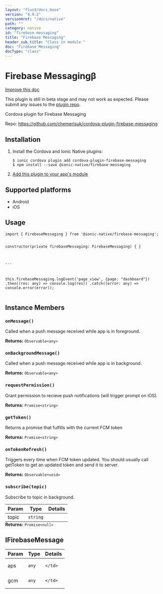 ```yaml
---
layout: "fluid/docs_base"
version: "4.9.2"
versionHref: "/docs/native"
path: ""
category: native
id: "firebase-messaging"
title: "Firebase Messaging"
header_sub_title: "Class in module "
doc: "Firebase Messaging"
docType: "class"
---
```


<h1 class="api-title">Firebase Messaging<span class="beta" title="beta">&beta;</span></h1>

<a class="improve-v2-docs" href="http://github.com/ionic-team/ionic-native/edit/master/src/@ionic-native/plugins/firebase-messaging/index.ts#L7">
  Improve this doc
</a>




<p class="beta-notice">
  This plugin is still in beta stage and may not work as expected. Please
  submit any issues to the <a target="_blank"
  href="https://github.com/chemerisuk/cordova-plugin-firebase-messaging/issues">plugin repo</a>.
</p>




<p>Cordova plugin for Firebase Messaging</p>


<p>Repo:
  <a href="https://github.com/chemerisuk/cordova-plugin-firebase-messaging">
    https://github.com/chemerisuk/cordova-plugin-firebase-messaging
  </a>
</p>


<h2><a class="anchor" name="installation" href="#installation"></a>Installation</h2>
<ol class="installation">
  <li>Install the Cordova and Ionic Native plugins:<br>
    <pre><code class="nohighlight">$ ionic cordova plugin add cordova-plugin-firebase-messaging
$ npm install --save @ionic-native/firebase-messaging
</code></pre>
  </li>
  <li><a href="https://ionicframework.com/docs/native/#Add_Plugins_to_Your_App_Module">Add this plugin to your app's module</a></li>
</ol>



<h2><a class="anchor" name="platforms" href="#platforms"></a>Supported platforms</h2>
<ul>
  <li>Android</li><li>iOS</li>
</ul>






<h2><a class="anchor" name="usage" href="#usage"></a>Usage</h2>
<pre><code class="lang-typescript">import { FirebaseMessaging } from &#39;@ionic-native/firebase-messaging&#39;;


constructor(private firebaseMessaging: FirebaseMessaging) { }

...


this.firebaseMessaging.logEvent(&#39;page_view&#39;, {page: &quot;dashboard&quot;})
  .then((res: any) =&gt; console.log(res))
  .catch((error: any) =&gt; console.error(error));
</code></pre>








<h2><a class="anchor" name="instance-members" href="#instance-members"></a>Instance Members</h2>
<h3><a class="anchor" name="onMessage" href="#onMessage"></a><code>onMessage()</code></h3>




Called when a push message received while app is in foreground.



<div class="return-value" markdown="1">
  <i class="icon ion-arrow-return-left"></i>
  <b>Returns:</b> <code>Observable&lt;any&gt;</code> 
</div><h3><a class="anchor" name="onBackgroundMessage" href="#onBackgroundMessage"></a><code>onBackgroundMessage()</code></h3>




Called when a push message received while app is in background.



<div class="return-value" markdown="1">
  <i class="icon ion-arrow-return-left"></i>
  <b>Returns:</b> <code>Observable&lt;any&gt;</code> 
</div><h3><a class="anchor" name="requestPermission" href="#requestPermission"></a><code>requestPermission()</code></h3>




Grant permission to recieve push notifications (will trigger prompt on iOS).



<div class="return-value" markdown="1">
  <i class="icon ion-arrow-return-left"></i>
  <b>Returns:</b> <code>Promise&lt;string&gt;</code> 
</div><h3><a class="anchor" name="getToken" href="#getToken"></a><code>getToken()</code></h3>




Returns a promise that fulfills with the current FCM token



<div class="return-value" markdown="1">
  <i class="icon ion-arrow-return-left"></i>
  <b>Returns:</b> <code>Promise&lt;string&gt;</code> 
</div><h3><a class="anchor" name="onTokenRefresh" href="#onTokenRefresh"></a><code>onTokenRefresh()</code></h3>




Triggers every time when FCM token updated.
You should usually call getToken to get an updated token and send it to server.



<div class="return-value" markdown="1">
  <i class="icon ion-arrow-return-left"></i>
  <b>Returns:</b> <code>Observable&lt;void&gt;</code> 
</div><h3><a class="anchor" name="subscribe" href="#subscribe"></a><code>subscribe(topic)</code></h3>




Subscribe to topic in background.

<table class="table param-table" style="margin:0;">
  <thead>
  <tr>
    <th>Param</th>
    <th>Type</th>
    <th>Details</th>
  </tr>
  </thead>
  <tbody>
  <tr>
    <td>
      topic</td>
    <td>
      <code>string</code>
    </td>
    <td>
      </td>
  </tr>
  </tbody>
</table>

<div class="return-value" markdown="1">
  <i class="icon ion-arrow-return-left"></i>
  <b>Returns:</b> <code>Promise&lt;null&gt;</code> 
</div>





<h2><a class="anchor" name="IFirebaseMessage" href="#IFirebaseMessage"></a>IFirebaseMessage</h2>

<table class="table param-table" style="margin:0;">
  <thead>
  <tr>
    <th>Param</th>
    <th>Type</th>
    <th>Details</th>
  </tr>
  </thead>
  <tbody>
  
  <tr>
    <td>
      aps
    </td>
    <td>
      <code>any</code>
    </td>
    <td>
      
      
    </td>
  </tr>
  
  <tr>
    <td>
      gcm
    </td>
    <td>
      <code>any</code>
    </td>
    <td>
      
      
    </td>
  </tr>
  
  </tbody>
</table>





